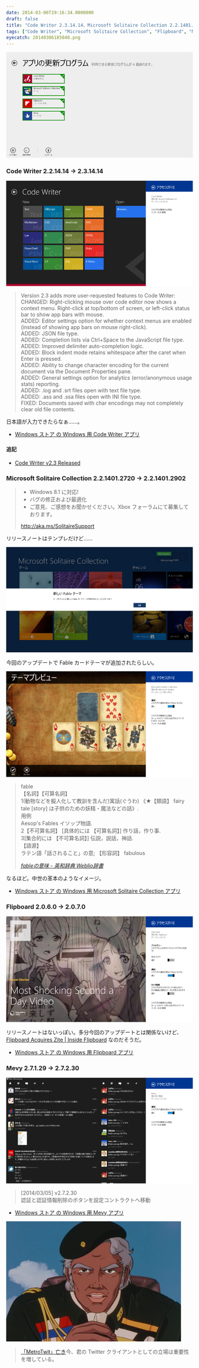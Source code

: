 ```yaml
---
date: 2014-03-06T19:16:34.0000000
draft: false
title: "Code Writer 2.3.14.14、Microsoft Solitaire Collection 2.2.1401.2902、Flipboard 2.0.7.0、Mevy 2.7.2.30"
tags: ["Code Writer", "Microsoft Solitaire Collection", "Flipboard", "Mevy", "Windows ストア アプリ"]
eyecatch: 20140306185048.png
---
```

<p><span itemscope itemtype="http://schema.org/Photograph"><img src="20140306185048.png" alt="f:id:daruyanagi:20140306185048p:plain" title="f:id:daruyanagi:20140306185048p:plain" class="hatena-fotolife" itemprop="image"></span><br />
</p>

<div class="section">
<h3>Code Writer 2.2.14.14 → 2.3.14.14</h3>
<p><span itemscope itemtype="http://schema.org/Photograph"><img src="20140306191013.png" alt="f:id:daruyanagi:20140306191013p:plain" title="f:id:daruyanagi:20140306191013p:plain" class="hatena-fotolife" itemprop="image"></span><br />
</p>

<blockquote>
<p>Version 2.3 adds more user-requested features to Code Writer:<br />
CHANGED: Right-clicking mouse over code editor now shows a context menu. Right-click at top/bottom of screen, or left-click status bar to show app bars with mouse.<br />
ADDED: Editor settings option for whether context menus are enabled (instead of showing app bars on mouse right-click).<br />
ADDED: JSON file type.<br />
ADDED: Completion lists via Ctrl+Space to the JavaScript file type.<br />
ADDED: Improved delimiter auto-completion logic.<br />
ADDED: Block indent mode retains whitespace after the caret when Enter is pressed.<br />
ADDED: Ability to change character encoding for the current document via the Document Properties pane.<br />
ADDED: General settings option for analytics (error/anonymous usage stats) reporting.<br />
ADDED: .log and .srt files open with text file type.<br />
ADDED: .ass and .ssa files open with INI file type.<br />
FIXED: Documents saved with char encodings may not completely clear old file contents.</p>

</blockquote>
<p>日本語が入力できたらなぁ……。</p>

<ul>
<li><a href="http://apps.microsoft.com/windows/ja-jp/app/code-writer/5149f454-94a7-40bc-90ef-eafd38355079">Windows &#x30B9;&#x30C8;&#x30A2; &#x306E; Windows &#x7528; Code Writer &#x30A2;&#x30D7;&#x30EA;</a></li>
</ul>
<div class="section">
<h4>追記</h4>

<ul>
<li><a href="http://blog.actiprosoftware.com/post/2014/03/06/Code-Writer-v23-Released">Code Writer v2.3 Released</a></li>
</ul>
</div>
</div>
<div class="section">
<h3>Microsoft Solitaire Collection 2.2.1401.2720 → 2.2.1401.2902</h3>

<blockquote>

<ul>
<li>Windows 8.1 に対応!</li>
<li>バグの修正および最適化</li>
<li>ご意見、ご感想をお聞かせください。Xbox フォーラムにて募集しております。 </li>
</ul><p><a href="http://aka.ms/SolitaireSupport">http://aka.ms/SolitaireSupport</a></p>

</blockquote>
<p>リリースノートはテンプレだけど……</p><p><span itemscope itemtype="http://schema.org/Photograph"><img src="20140306190940.png" alt="f:id:daruyanagi:20140306190940p:plain" title="f:id:daruyanagi:20140306190940p:plain" class="hatena-fotolife" itemprop="image"></span></p><p>今回のアップデートで Fable カードテーマが追加されたらしい。</p><p><span itemscope itemtype="http://schema.org/Photograph"><img src="20140306191034.png" alt="f:id:daruyanagi:20140306191034p:plain" title="f:id:daruyanagi:20140306191034p:plain" class="hatena-fotolife" itemprop="image"></span><br />
</p>

<blockquote cite="http://ejje.weblio.jp/content/fable">
<p>fable<br />
【名詞】【可算名詞】<br />
1(動物などを擬人化して教訓を含んだ)寓話(ぐうわ) 《★【類語】 fairy tale [story] は子供のための妖精・魔法などの話》.<br />
用例		<br />
Aesop's Fables イソップ物語.<br />
2【不可算名詞】 [具体的には 【可算名詞】] 作り話，作り事.<br />
3[集合的には 【不可算名詞】] 伝説，説話，神話.<br />
【語源】<br />
ラテン語「話されること」の意; 【形容詞】 fabulous</p>

<cite><a href="http://ejje.weblio.jp/content/fable">fable&#x306E;&#x610F;&#x5473; - &#x82F1;&#x548C;&#x8F9E;&#x5178; Weblio&#x8F9E;&#x66F8;</a></cite>
</blockquote>
<p>なるほど。中世の革本のようなイメージ。</p>

<ul>
<li><a href="http://apps.microsoft.com/windows/ja-jp/app/microsoft-solitaire-collection/1a36fd17-5161-4651-ae2d-13384e427ea8">Windows &#x30B9;&#x30C8;&#x30A2; &#x306E; Windows &#x7528; Microsoft Solitaire Collection &#x30A2;&#x30D7;&#x30EA;</a></li>
</ul>
</div>
<div class="section">
<h3>Flipboard 2.0.6.0 → 2.0.7.0</h3>
<p><span itemscope itemtype="http://schema.org/Photograph"><img src="20140306191345.png" alt="f:id:daruyanagi:20140306191345p:plain" title="f:id:daruyanagi:20140306191345p:plain" class="hatena-fotolife" itemprop="image"></span></p><p>リリースノートはないっぽい。多分今回のアップデートとは関係ないけど、<a href="http://inside.flipboard.com/2014/03/05/flipboard-acquires-zite/">Flipboard Acquires Zite | Inside Flipboard</a> なのだそうだ。</p>

<ul>
<li><a href="http://apps.microsoft.com/windows/ja-jp/app/flipboard/e62e393a-acc9-40d9-a34a-13a41f2eeef0">Windows &#x30B9;&#x30C8;&#x30A2; &#x306E; Windows &#x7528; Flipboard &#x30A2;&#x30D7;&#x30EA;</a></li>
</ul>
</div>
<div class="section">
<h3>Mevy 2.7.1.29 → 2.7.2.30</h3>
<p><span itemscope itemtype="http://schema.org/Photograph"><img src="20140306191442.png" alt="f:id:daruyanagi:20140306191442p:plain" title="f:id:daruyanagi:20140306191442p:plain" class="hatena-fotolife" itemprop="image"></span><br />
</p>

<blockquote>
<p>[2014/03/05] v2.7.2.30<br />
認証と認証情報削除のボタンを設定コントラクトへ移動</p>

</blockquote>

<ul>
<li><a href="http://apps.microsoft.com/windows/ja-jp/app/mevy/31760b9c-38fb-4d95-a471-d2ee8d920ee5">Windows &#x30B9;&#x30C8;&#x30A2; &#x306E; Windows &#x7528; Mevy &#x30A2;&#x30D7;&#x30EA;</a></li>
</ul><p><span itemscope itemtype="http://schema.org/Photograph"><img src="20140306190522.png" alt="f:id:daruyanagi:20140306190522p:plain" title="f:id:daruyanagi:20140306190522p:plain" class="hatena-fotolife" itemprop="image"></span><br />
</p>

<blockquote>
<p><a href="http://www.forest.impress.co.jp/docs/news/20140306_638359.html">&#x300C;MetroTwit&#x300D;&#x4EA1;&#x304D;</a>今、君の Twitter クライアントとしての立場は重要性を増している。</p>

</blockquote>

</div>